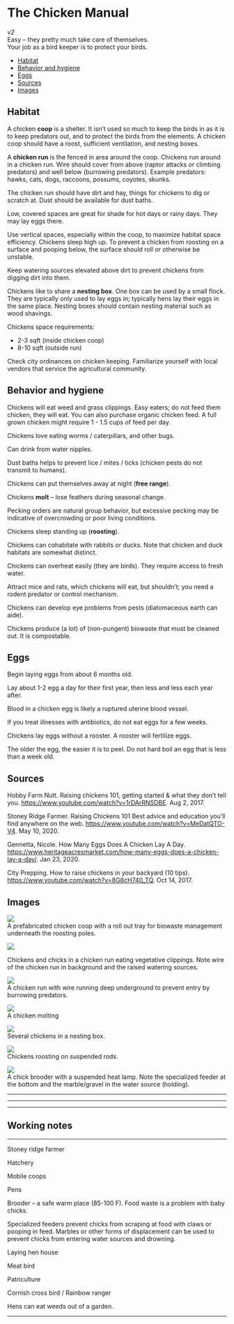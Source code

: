 # The Chicken Manual
*v2*  
Easy – they pretty much take care of themselves.  
Your job as a bird keeper is to protect your birds.

* [Habitat](#Habitat)
* [Behavior and hygiene](#Behavior-and-hygiene)
* [Eggs](#Eggs)
* [Sources](#Sources)
* [Images](#Images)


## Habitat

A chicken **coop** is a shelter. It isn’t used so much to keep the birds in as it is to keep predators out, and to protect the birds from the elements. A chicken coop should have a roost, sufficient ventilation, and nesting boxes.

A **chicken run** is the fenced in area around the coop. Chickens run around in a chicken run. Wire should cover from above (raptor attacks or climbing predators) and well below (burrowing predators). Example predators: hawks, cats, dogs, raccoons, possums, coyotes, skunks.

The chicken run should have dirt and hay, things for chickens to dig or scratch at. Dust should be available for dust baths.

Low, covered spaces are great for shade for hot days or rainy days. They may lay eggs there.

Use vertical spaces, especially within the coop, to maximize habitat space efficiency. Chickens sleep high up. To prevent a chicken from roosting on a surface and pooping below, the surface should roll or otherwise be unstable.

Keep watering sources elevated above dirt to prevent chickens from digging dirt into them.

Chickens like to share a **nesting box**. One box can be used by a small flock. They are typically only used to lay eggs in; typically hens lay their eggs in the same place. Nesting boxes should contain nesting material such as wood shavings.

Chickens space requirements:
* 2-3 sqft (inside chicken coop)
* 8-10 sqft (outside run)

Check city ordinances on chicken keeping. Familiarize yourself with local vendors that service the agricultural community.

## Behavior and hygiene

Chickens will eat weed and grass clippings. Easy eaters; do not feed them chicken, they will eat. You can also purchase organic chicken feed. A full grown chicken might require 1 - 1.5 cups of feed per day.

Chickens love eating worms / caterpillars, and other bugs.

Can drink from water nipples.

Dust baths helps to prevent lice / mites / ticks (chicken pests do not transmit to humans).

Chickens can put themselves away at night (**free range**).

Chickens **molt** – lose feathers during seasonal change.

Pecking orders are natural group behavior, but excessive pecking may be indicative of overcrowding or poor living conditions.

Chickens sleep standing up (**roosting**).

Chickens can cohabitate with rabbits or ducks. Note that chicken and duck habitats are somewhat distinct.

Chickens can overheat easily (they are birds). They require access to fresh water.

Attract mice and rats, which chickens will eat, but shouldn’t; you need a rodent predator or control mechanism.

Chickens can develop eye problems from pests (diatomaceous earth can aide).

Chickens produce (a lot) of (non-pungent) biowaste that must be cleaned out. It is compostable.

## Eggs

Begin laying eggs from about 6 months old.

Lay about 1-2 egg a day for their first year, then less and less each year after.

Blood in a chicken egg is likely a ruptured uterine blood vessel.

If you treat illnesses with antibiotics, do not eat eggs for a few weeks.

Chickens lay eggs without a rooster. A rooster will fertilize eggs.

The older the egg, the easier it is to peel. Do not hard boil an egg that is less than a week old.

## Sources

Hobby Farm Nutt. Raising chickens 101, getting started & what they don’t tell you. https://www.youtube.com/watch?v=1rDArRNSDBE. Aug 2, 2017.

Stoney Ridge Farmer. Raising Chickens 101 Best advice and education you’ll find anywhere on the web. https://www.youtube.com/watch?v=MeDatQTO-V4. May 10, 2020.

Gennetta, Nicole. How Many Eggs Does A Chicken Lay A Day. https://www.heritageacresmarket.com/how-many-eggs-does-a-chicken-lay-a-day/.  Jan 23, 2020. 

City Prepping. How to raise chickens in your backyard (10 tips). https://www.youtube.com/watch?v=8G8cH740_TQ. Oct 14, 2017.

## Images

![](prefab-coop.png)  
A prefabricated chicken coop with a roll out tray for biowaste management underneath the roosting poles.

![](chicken-run.png)  

Chickens and chicks in a chicken run eating vegetative clippings. Note wire of the chicken run in background and the raised watering sources.

![](buried-fence.png)  
A chicken run with wire running deep underground to prevent entry by burrowing predators.

![](molt.png)  
A chicken molting

![](nesting-box.png)  
Several chickens in a nesting box.

![](roosting.png)  
Chickens roosting on suspended rods.

![](brooder-pen.png)  
A chick brooder with a suspended heat lamp. Note the specialized feeder at the bottom and the marble/gravel in the water source (holding).

---
---
---

## Working notes

---

Stoney ridge farmer 

Hatchery

Mobile coops

Pens

Brooder – a safe warm place (85-100 F). Food waste is a problem with baby chicks. 

Specialized feeders prevent chicks from scraping at food with claws or pooping in feed. Marbles or other forms of displacement can be used to prevent chicks from entering water sources and drowning.

Laying hen house


Meat bird

Patriculture

Cornish cross bird / Rainbow ranger

Hens can eat weeds out of a garden.



---
